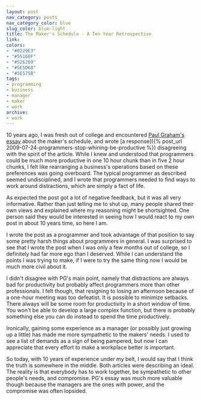 ```yaml
---
layout: post
nav_category: posts
nav_category_color: blue
slug_color: blue-light
title: The Maker's Schedule - A Ten Year Retrospective
link:
colors:
- "#0229E3"
- "#55160F"
- "#526269"
- "#5E5D68"
- "#5E575B"
tags:
- programming
- business
- manager
- maker
- work
archive:
- work
---
```


10 years ago, I was fresh out of college and encountered [Paul Graham's essay](http://paulgraham.com/makersschedule.html) about the maker's schedule, and wrote [a response]({% post_url 2009-07-24-programmers-stop-whining-be-productive %}) disagreeing with the spirit of the article. While I knew and understood that programmers could be much more productive in one 10 hour chunk than in five 2 hour chunks, I felt like rearranging a business's operations based on these preferences was going overboard. The typical programmer as described seemed undisciplined, and I wrote that programmers needed to find ways to work around distractions, which are simply a fact of life.

As expected the post got a lot of negative feedback, but it was all very informative. Rather than just telling me to shut up, many people shared their own views and explained where my reasoning might be shortsighted. One person said they would be interested in seeing how I would react to my own post in about 10 years time, so here I am.

<!-- more -->

I wrote the post as a programmer and took advantage of that position to say some pretty harsh things about programmers in general. I was surprised to see that I wrote the post when I was only a few months out of college, so I definitely had far more ego than I deserved. While I can understand the points I was trying to make, if I were to try the same thing now I would be much more civil about it.

I didn't disagree with PG's main point, namely that distractions are always bad for productivity but probably affect programmers more than other professionals. I felt though, that resigning to losing an afternoon because of a one-hour meeting was too defeatist. It is possible to minimize setbacks. There always will be some room for productivity in a short window of time. You won't be able to develop a large complex function, but there is probably something else you can do instead to spend the time productively.

Ironically, gaining some experience as a manager (or possibly just growing up a little) has made me more sympathetic to the makers' needs. I used to see a list of demands as a sign of being pampered, but now I can appreciate that every effort to make a workplace better is important.

So today, with 10 years of experience under my belt, I would say that I think the truth is somewhere in the middle. Both articles were describing an ideal. The reality is that everybody has to work together, be sympathetic to other people's needs, and compromise. PG's essay was much more valuable though because the managers are the ones with power, and the compromise was often lopsided.
